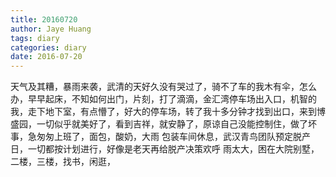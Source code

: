 ```yaml
---
title: 20160720
author: Jaye Huang
tags: diary
categories: diary
date: 2016-07-20
---
```


天气及其糟，暴雨来袭，武清的天好久没有哭过了，骑不了车的我木有伞，怎么办，早早起床，不知如何出门，片刻，打了滴滴，金汇湾停车场出入口，机智的我，走下地下室，有点懵了，好大的停车场，转了我十多分钟才找到出口，来到博盛园，一切似乎就美好了，看到吉祥，就安静了，原谅自己没能控制住，做了坏事，急匆匆上班了，面包，酸奶，大雨
包装车间休息，武汉青鸟团队预定脱产日，一切都按计划进行，好像是老天再给脱产决策欢呼
雨太大，困在大院别墅，二楼，三楼，找书，闲逛，
